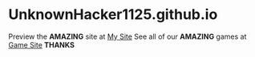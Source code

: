 # UnknownHacker1125.github.io
Preview the **AMAZING** site at [My Site](https://unknownhacker1125.github.io/)
See all of our **AMAZING** games at [Game Site](https://unknownhacker1125.github.io/Games)
**THANKS**
